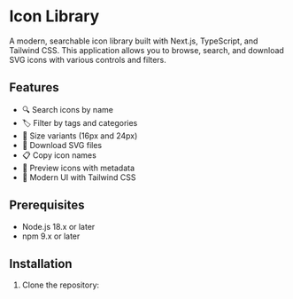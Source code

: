 # Icon Library

A modern, searchable icon library built with Next.js, TypeScript, and Tailwind CSS. This application allows you to browse, search, and download SVG icons with various controls and filters.

## Features

- 🔍 Search icons by name
- 🏷️ Filter by tags and categories
- 📏 Size variants (16px and 24px)
- 💾 Download SVG files
- 📋 Copy icon names
- 👀 Preview icons with metadata
- 🎨 Modern UI with Tailwind CSS

## Prerequisites

- Node.js 18.x or later
- npm 9.x or later

## Installation

1. Clone the repository: 